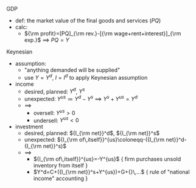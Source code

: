 
GDP
- def:  the market value of the final goods and services ($PQ$)
- calc:
	- ${\rm profit}=[PQ]_{\rm rev.}-[{\rm wage+rent+interest}]_{\rm exp.}$ $\implies$ $PQ=Y$

Keynesian
- assumption:
	- "anything demanded will be supplied" 
	- use $Y=Y^d$, $I=I^d$ to apply Keynesian assumption
- income
	- desired, planned:  $Y^d$, $Y^s$
	- unexpected:  $Y^{us}\coloneqq Y^d-Y^s$ $\implies$ $Y^s+Y^{us}=Y^d$
	- $\implies$
		- oversell:  $Y^{us}>0$
		- undersell:  $Y^{us}<0$
- investment
	- desired, planned:  ${I_{\rm net}}^d$, ${I_{\rm net}}^s$
	- unexpected:  ${I_{\rm of\,itself}}^{us}\coloneqq-({I_{\rm net}}^d-{I_{\rm net}}^s)$
	- $\implies$
		- ${I_{\rm of\,itself}}^{us}=-Y^{us}$
		  { firm purchases unsold inventory from itself }
		- $Y^d=C+({I_{\rm net}}^s+Y^{us})+G+{}\,...$
		  { rule of "national income" accounting }
